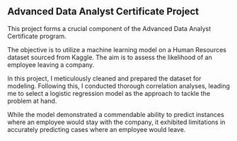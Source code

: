## Advanced Data Analyst Certificate Project

This project forms a crucial component of the Advanced Data Analyst Certificate program.

The objective is to utilize a machine learning model on a Human Resources dataset sourced from Kaggle. The aim is to assess the likelihood of an employee leaving a company.

In this project, I meticulously cleaned and prepared the dataset for modeling. Following this, I conducted thorough correlation analyses, leading me to select a logistic regression model as the approach to tackle the problem at hand.

While the model demonstrated a commendable ability to predict instances where an employee would stay with the company, it exhibited limitations in accurately predicting cases where an employee would leave.




